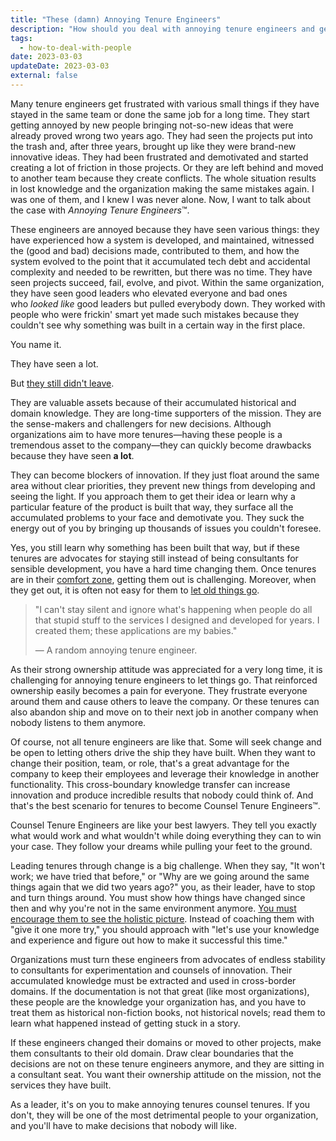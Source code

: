 ```yaml
---
title: "These (damn) Annoying Tenure Engineers"
description: "How should you deal with annoying tenure engineers and get unstuck? Blocking tenure engineers should become counselors of innovation and development."
tags:
  - how-to-deal-with-people
date: 2023-03-03
updateDate: 2023-03-03
external: false
---
```


Many tenure engineers get frustrated with various small things if they have stayed in the same team or done the same job for a long time. They start getting annoyed by new people bringing not-so-new ideas that were already proved wrong two years ago. They had seen the projects put into the trash and, after three years, brought up like they were brand-new innovative ideas. They had been frustrated and demotivated and started creating a lot of friction in those projects. Or they are left behind and moved to another team because they create conflicts. The whole situation results in lost knowledge and the organization making the same mistakes again. I was one of them, and I knew I was never alone. Now, I want to talk about the case with *Annoying Tenure Engineers*™️.

These engineers are annoyed because they have seen various things: they have experienced how a system is developed, and maintained, witnessed the (good and bad) decisions made, contributed to them, and how the system evolved to the point that it accumulated tech debt and accidental complexity and needed to be rewritten, but there was no time. They have seen projects succeed, fail, evolve, and pivot. Within the same organization, they have seen good leaders who elevated everyone and bad ones who _looked like_ good leaders but pulled everybody down. They worked with people who were frickin' smart yet made such mistakes because they couldn't see why something was built in a certain way in the first place.

You name it.

They have seen a lot.

But [they still didn't leave](/do-not-change-jobs).

They are valuable assets because of their accumulated historical and domain knowledge. They are long-time supporters of the mission. They are the sense-makers and challengers for new decisions. Although organizations aim to have more tenures—having these people is a tremendous asset to the company—they can quickly become drawbacks because they have seen **a lot**.

They can become blockers of innovation. If they just float around the same area without clear priorities, they prevent new things from developing and seeing the light. If you approach them to get their idea or learn why a particular feature of the product is built that way, they surface all the accumulated problems to your face and demotivate you. They suck the energy out of you by bringing up thousands of issues you couldn't foresee.

Yes, you still learn why something has been built that way, but if these tenures are advocates for staying still instead of being consultants for sensible development, you have a hard time changing them. Once tenures are in their [comfort zone](/letter/mektup-14), getting them out is challenging. Moreover, when they get out, it is often not easy for them to [let old things go](https://candost.blog/the-real-difficulty-of-engineering-leadership/).

> "I can't stay silent and ignore what's happening when people do all that stupid stuff to the services I designed and developed for years. I created them; these applications are my babies."
>
> — A random annoying tenure engineer.

As their strong ownership attitude was appreciated for a very long time, it is challenging for annoying tenure engineers to let things go. That reinforced ownership easily becomes a pain for everyone. They frustrate everyone around them and cause others to leave the company. Or these tenures can also abandon ship and move on to their next job in another company when nobody listens to them anymore.

Of course, not all tenure engineers are like that. Some will seek change and be open to letting others drive the ship they have built. When they want to change their position, team, or role, that's a great advantage for the company to keep their employees and leverage their knowledge in another functionality. This cross-boundary knowledge transfer can increase innovation and produce incredible results that nobody could think of. And that's the best scenario for tenures to become Counsel Tenure Engineers™️.

Counsel Tenure Engineers are like your best lawyers. They tell you exactly what would work and what wouldn't while doing everything they can to win your case. They follow your dreams while pulling your feet to the ground.

Leading tenures through change is a big challenge. When they say, "It won't work; we have tried that before," or "Why are we going around the same things again that we did two years ago?" you, as their leader, have to stop and turn things around. You must show how things have changed since then and why you're not in the same environment anymore. [You must encourage them to see the holistic picture](letter/mektup-27). Instead of coaching them with "give it one more try," you should approach with "let's use your knowledge and experience and figure out how to make it successful this time."

Organizations must turn these engineers from advocates of endless stability to consultants for experimentation and counsels of innovation. Their accumulated knowledge must be extracted and used in cross-border domains. If the documentation is not that great (like most organizations), these people are the knowledge your organization has, and you have to treat them as historical non-fiction books, not historical novels; read them to learn what happened instead of getting stuck in a story.

If these engineers changed their domains or moved to other projects, make them consultants to their old domain. Draw clear boundaries that the decisions are not on these tenure engineers anymore, and they are sitting in a consultant seat. You want their ownership attitude on the mission, not the services they have built.

As a leader, it's on you to make annoying tenures counsel tenures. If you don't, they will be one of the most detrimental people to your organization, and you'll have to make decisions that nobody will like.
